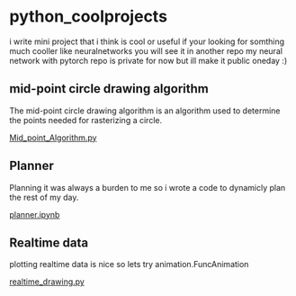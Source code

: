 # python_coolprojects
i write mini project that i think is cool or useful
if your looking for somthing much cooller like neuralnetworks you will see it in another repo 
my neural network with pytorch repo is private for now but ill make it public oneday :)

## mid-point circle drawing algorithm
The mid-point circle drawing algorithm is an algorithm used to determine the points needed for rasterizing a circle. 

[Mid_point_Algorithm.py](Mid_point_Algorithm.py 'Mid_point_Algorithm.py')


## Planner
Planning it was always a burden to me so i wrote a code to dynamicly plan the rest of my day.

[planner.ipynb](planner.ipynb 'Planner.ipynb')

## Realtime data
plotting realtime data is nice so lets try animation.FuncAnimation

[realtime_drawing.py](realtime_drawing.py 'realtime_drawing.py')